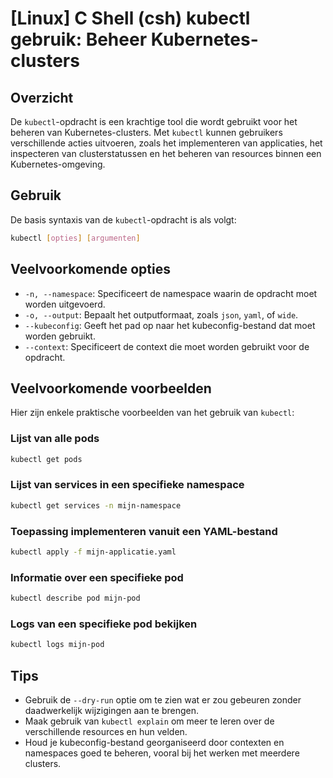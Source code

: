 # [Linux] C Shell (csh) kubectl gebruik: Beheer Kubernetes-clusters

## Overzicht
De `kubectl`-opdracht is een krachtige tool die wordt gebruikt voor het beheren van Kubernetes-clusters. Met `kubectl` kunnen gebruikers verschillende acties uitvoeren, zoals het implementeren van applicaties, het inspecteren van clusterstatussen en het beheren van resources binnen een Kubernetes-omgeving.

## Gebruik
De basis syntaxis van de `kubectl`-opdracht is als volgt:

```bash
kubectl [opties] [argumenten]
```

## Veelvoorkomende opties
- `-n, --namespace`: Specificeert de namespace waarin de opdracht moet worden uitgevoerd.
- `-o, --output`: Bepaalt het outputformaat, zoals `json`, `yaml`, of `wide`.
- `--kubeconfig`: Geeft het pad op naar het kubeconfig-bestand dat moet worden gebruikt.
- `--context`: Specificeert de context die moet worden gebruikt voor de opdracht.

## Veelvoorkomende voorbeelden
Hier zijn enkele praktische voorbeelden van het gebruik van `kubectl`:

### Lijst van alle pods
```bash
kubectl get pods
```

### Lijst van services in een specifieke namespace
```bash
kubectl get services -n mijn-namespace
```

### Toepassing implementeren vanuit een YAML-bestand
```bash
kubectl apply -f mijn-applicatie.yaml
```

### Informatie over een specifieke pod
```bash
kubectl describe pod mijn-pod
```

### Logs van een specifieke pod bekijken
```bash
kubectl logs mijn-pod
```

## Tips
- Gebruik de `--dry-run` optie om te zien wat er zou gebeuren zonder daadwerkelijk wijzigingen aan te brengen.
- Maak gebruik van `kubectl explain` om meer te leren over de verschillende resources en hun velden.
- Houd je kubeconfig-bestand georganiseerd door contexten en namespaces goed te beheren, vooral bij het werken met meerdere clusters.